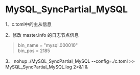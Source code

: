 # MySQL_SyncPartial_MySQL  

1、c.toml中的主从信息  

2、修改 master.info 的日志节点信息  
>bin_name = "mysql.000010"  
bin_pos = 2185  

3、 nohup ./MySQL_SyncPartial_MySQL --config=./c.toml >> MySQL_SyncPartial_MySQL.log 2>&1 &  
